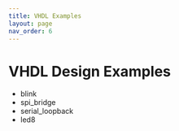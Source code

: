 ```yaml
---
title: VHDL Examples
layout: page
nav_order: 6
---
```

# VHDL Design Examples

- blink
- spi_bridge
- serial_loopback
- led8
